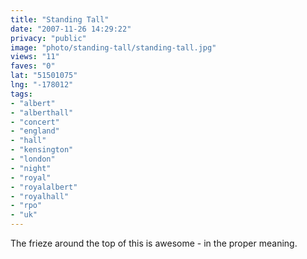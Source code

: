 ```yaml
---
title: "Standing Tall"
date: "2007-11-26 14:29:22"
privacy: "public"
image: "photo/standing-tall/standing-tall.jpg"
views: "11"
faves: "0"
lat: "51501075"
lng: "-178012"
tags:
- "albert"
- "alberthall"
- "concert"
- "england"
- "hall"
- "kensington"
- "london"
- "night"
- "royal"
- "royalalbert"
- "royalhall"
- "rpo"
- "uk"
---
```

The frieze around the top of this is awesome - in the proper meaning.
